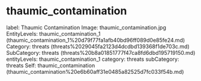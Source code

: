 # thaumic_contamination

label: Thaumic Contamination
Image: thaumic_contamination.jpg
EntityLevels: thaumic_contamination_1 (thaumic_contamination_1%20d79f77fa1afb40bd96ff089d0e85fe24.md)
Category: threats (threats%2029045fa2123d4dcdbd139368f1de703c.md)
SubCategory: threats (threats%20b8a01851777f47ca8fd6dbd195719150.md)
entityLevels: thaumic_contamination_1
category: threats
subCategory: threats
Self: thaumic_contamination (thaumic_contamination%20e6b60aff31e0485a82525d7fc033f54b.md)

[](Untitled%2036cb492f6de14ef49a2a74f32f4eec1e.md)